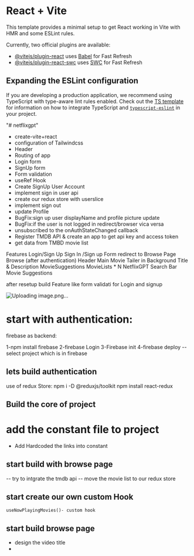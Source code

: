 

# React + Vite

This template provides a minimal setup to get React working in Vite with HMR and some ESLint rules.

Currently, two official plugins are available:

- [@vitejs/plugin-react](https://github.com/vitejs/vite-plugin-react/blob/main/packages/plugin-react) uses [Babel](https://babeljs.io/) for Fast Refresh
- [@vitejs/plugin-react-swc](https://github.com/vitejs/vite-plugin-react/blob/main/packages/plugin-react-swc) uses [SWC](https://swc.rs/) for Fast Refresh

## Expanding the ESLint configuration

If you are developing a production application, we recommend using TypeScript with type-aware lint rules enabled. Check out the [TS template](https://github.com/vitejs/vite/tree/main/packages/create-vite/template-react-ts) for information on how to integrate TypeScript and [`typescript-eslint`](https://typescript-eslint.io) in your project.

"# netflixgpt" 

  - create-vite+react
  - configuration of Tailwindcss
  - Header
  - Routing of app
  - Login form
  - SignUp form
  - Form validation
  - useRef Hook
  - Create SignUp User Account
  - implement sign in user api
  - create our redux store with userslice
  - implement sign out
  - update Profile
  - BugFix:sign up user displayName and profile picture update
  - BugFix:if the user is not logged in redirect/browser vica versa
  - unsubscribed to the onAuthStateChanged callback
  - Register TMDB API & create an app to get api key and access token
  - get data from TMBD movie list

Features
    Login/Sign Up
    Sign In /Sign up Form
      redirect to Browse Page
      Browse (after authentication)
    Header
    Main Movie
        Tailer in Background
        Title & Description
        MovieSuggestions
        MovieLists * N
       NetflixGPT
    Search Bar
    Movie Suggestions


after resetup build Feature like form validati for Login and signup

![Uploading image.png…]()


# start with authentication:

   firebase as backend:
     
   1-npm install firebase
   2-firebase Login
   3-Firebase init
   4-firebase deploy
     --select project which is in firebase

## lets build authentication    

   use of redux Store: 
     npm i -D @reduxjs/toolkit
     npm install react-redux
    
## Build the core of project

# add the constant file to project
  - Add Hardcoded the links into constant

## start build with browse page
  -- try to intgrate the tmdb api
  -- move the movie list to our redux store

## start create our own custom Hook
    useNowPlayingMovies()- custom hook

## start build browse page
   - design the video title
   - 
